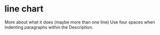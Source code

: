 # line chart
 More about what it does (maybe more than one line)     Use four spaces when indenting paragraphs within the Description.
